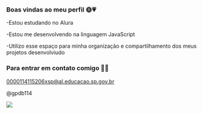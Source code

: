 ### Boas vindas ao meu perfil 🌞💗

-Estou estudando no Alura

-Estou me desenvolvendo na linguagem JavaScript

-Utilizo esse espaço para minha organização e compartilhamento dos meus projetos desenvolviudo


### Para entrar em contato comigo 💌💭

0000114115206xsp@al.educacao.sp.gov.br

@gpdb114

![](https://media1.tenor.com/m/QIRqO4ze3uoAAAAC/101dalmatians-puppies.gif)
